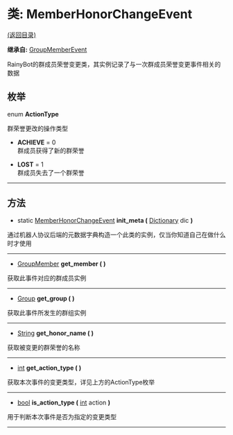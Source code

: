 # 类: MemberHonorChangeEvent  
[(返回目录)](README.md)  
  
**继承自:** [GroupMemberEvent](GroupMemberEvent.md)  
  
RainyBot的群成员荣誉变更类，其实例记录了与一次群成员荣誉变更事件相关的数据  
  
## 枚举  
  
enum **ActionType**  
  
群荣誉更改的操作类型  
  
- **ACHIEVE** = 0  
群成员获得了新的群荣誉  
  
- **LOST** = 1  
群成员失去了一个群荣誉  
  
---  
  
## 方法 
  
- static [MemberHonorChangeEvent](MemberHonorChangeEvent.md) **init_meta (** [Dictionary](https://docs.godotengine.org/en/latest/classes/class_dictionary.html) dic **)**  
  
通过机器人协议后端的元数据字典构造一个此类的实例，仅当你知道自己在做什么时才使用  
  
---  
  
-  [GroupMember](GroupMember.md) **get_member ( )**  
  
获取此事件对应的群成员实例  
  
---  
  
-  [Group](Group.md) **get_group ( )**  
  
获取此事件所发生的群组实例  
  
---  
  
-  [String](https://docs.godotengine.org/en/latest/classes/class_string.html) **get_honor_name ( )**  
  
获取被变更的群荣誉的名称  
  
---  
  
-  [int](https://docs.godotengine.org/en/latest/classes/class_int.html) **get_action_type ( )**  
  
获取本次事件的变更类型，详见上方的ActionType枚举  
  
---  
  
-  [bool](https://docs.godotengine.org/en/latest/classes/class_bool.html) **is_action_type (** [int](https://docs.godotengine.org/en/latest/classes/class_int.html) action **)**  
  
用于判断本次事件是否为指定的变更类型  
  
---  
  


